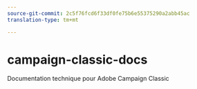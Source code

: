```yaml
---
source-git-commit: 2c5f76fcd6f33df0fe75b6e55375290a2abb45ac
translation-type: tm+mt

---
```

# campaign-classic-docs

Documentation technique pour Adobe Campaign Classic
